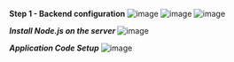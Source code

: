 **Step 1 - Backend configuration**
![image](https://user-images.githubusercontent.com/81834321/116889669-be832d00-ac24-11eb-95d7-32fc5a399eef.png)
![image](https://user-images.githubusercontent.com/81834321/116889844-f1c5bc00-ac24-11eb-9412-682989d95041.png)
![image](https://user-images.githubusercontent.com/81834321/116889923-05712280-ac25-11eb-88c3-9a2abd9ca17d.png)

***Install Node.js on the server***
![image](https://user-images.githubusercontent.com/81834321/116893690-2e93b200-ac29-11eb-8663-2b8d3a4aed5e.png)

***Application Code Setup***
![image](https://user-images.githubusercontent.com/81834321/116894678-3ef85c80-ac2a-11eb-9fcd-b499f05911c9.png)

